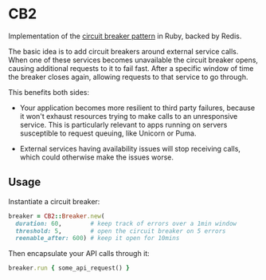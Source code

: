 # CB2

Implementation of the [circuit breaker pattern](http://martinfowler.com/bliki/CircuitBreaker.html) in Ruby, backed by Redis.

The basic idea is to add circuit breakers around external service calls. When one of these services becomes unavailable the circuit breaker opens, causing additional requests to it to fail fast. After a specific window of time the breaker closes again, allowing requests to that service to go through.

This benefits both sides:

- Your application becomes more resilient to third party failures, because it won't exhaust resources trying to make calls to an unresponsive service. This is particularly relevant to apps running on servers susceptible to request queuing, like Unicorn or Puma.

- External services having availability issues will stop receiving calls, which could otherwise make the issues worse.


## Usage

Instantiate a circuit breaker:

```ruby
breaker = CB2::Breaker.new(
  duration: 60,        # keep track of errors over a 1min window
  threshold: 5,        # open the circuit breaker on 5 errors
  reenable_after: 600) # keep it open for 10mins
```

Then encapsulate your API calls through it:

```ruby
breaker.run { some_api_request() }
```
